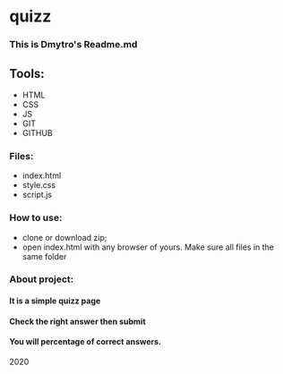 quizz
==========

### This is Dmytro's Readme.md

## Tools:
- HTML
- CSS
- JS
- GIT
- GITHUB

### Files:
- index.html
- style.css
- script.js

### How to use:
- clone or download zip;
- open index.html with any browser of yours. Make sure all files in the same folder

### About project:

#### It is a simple quizz page 
#### Check the right answer then submit
#### You will percentage of correct answers.
2020
